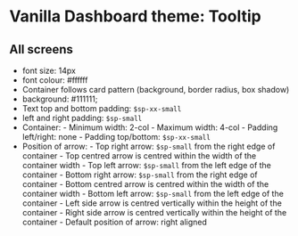 # Vanilla Dashboard theme: Tooltip

## All screens
- font size: 14px
- font colour: #ffffff
- Container follows card pattern (background, border radius, box shadow)
- background: #111111;
- Text top and bottom padding: `$sp-xx-small`
- left and right padding: `$sp-small`
- Container:
		- Minimum width: 2-col
		- Maximum width: 4-col
		- Padding left/right: none
		- Padding top/bottom: `$sp-xx-small`
- Position of arrow:
		- Top right arrow: `$sp-small` from the right edge of container
		- Top centred arrow is centred within the width of the container width
		- Top left arrow: `$sp-small` from the left edge of the container
		- Bottom right arrow: `$sp-small` from the right edge of container
		- Bottom centred arrow is centred within the width of the container width
		- Bottom left arrow: `$sp-small` from the left edge of the container
		- Left side arrow is centred vertically within the height of the container
		- Right side arrow is centred vertically within the height of the container
		- Default position of arrow: right aligned

